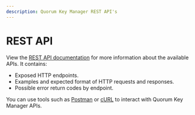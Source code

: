 ```yaml
---
description: Quorum Key Manager REST API's
---
```


# REST API

View the [REST API documentation] for more information about the available APIs.
It contains:

- Exposed HTTP endpoints.
- Examples and expected format of HTTP requests and responses.
- Possible error return codes by endpoint.

You can use tools such as [Postman] or [cURL] to interact with Quorum Key Manager APIs.

<!-- Links -->
[REST API documentation]: https://consensysquorum.github.io/quorum-key-manager/
[Postman]: https://www.postman.com/
[cURL]: https://curl.haxx.se/
